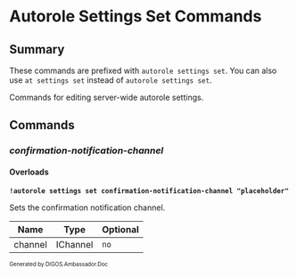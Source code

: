 ﻿Autorole Settings Set Commands
==============================
## Summary
These commands are prefixed with `autorole settings set`. You can also use `at settings set` instead of `autorole settings set`.

Commands for editing server-wide autorole settings.

## Commands
### *confirmation-notification-channel*
#### Overloads
**`!autorole settings set confirmation-notification-channel "placeholder"`**

Sets the confirmation notification channel.

| Name | Type | Optional |
| --- | --- | --- |
| channel | IChannel | `no` |

<sub><sup>Generated by DIGOS.Ambassador.Doc</sup></sub>